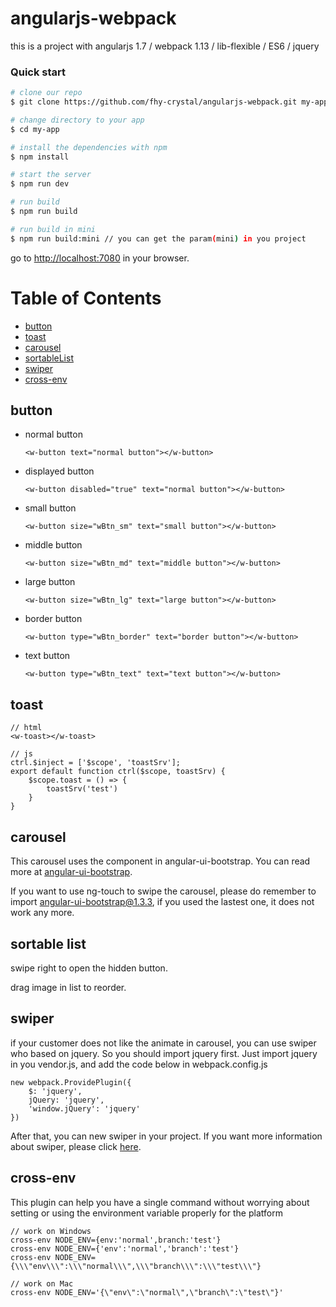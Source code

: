 # angularjs-webpack
this is a project with angularjs 1.7 / webpack 1.13 / lib-flexible / ES6 / jquery

### Quick start
```bash
# clone our repo
$ git clone https://github.com/fhy-crystal/angularjs-webpack.git my-app

# change directory to your app
$ cd my-app

# install the dependencies with npm
$ npm install

# start the server
$ npm run dev

# run build
$ npm run build

# run build in mini
$ npm run build:mini // you can get the param(mini) in you project
```

go to [http://localhost:7080](http://localhost:7080) in your browser.


# Table of Contents

* [button](#button)
* [toast](#toast)
* [carousel](#carousel)
* [sortableList](#sortableList)
* [swiper](#swiper)
* [cross-env](#cross-env)


## button
* normal button

	`<w-button text="normal button"></w-button>`

* displayed button

	`<w-button disabled="true" text="normal button"></w-button>`

* small button

	`<w-button size="wBtn_sm" text="small button"></w-button>`

* middle button

	`<w-button size="wBtn_md" text="middle button"></w-button>`

* large button

	`<w-button size="wBtn_lg" text="large button"></w-button>`

* border button

	`<w-button type="wBtn_border" text="border button"></w-button>`

* text button

	`<w-button type="wBtn_text" text="text button"></w-button>`

## toast

```
// html
<w-toast></w-toast>

// js
ctrl.$inject = ['$scope', 'toastSrv'];
export default function ctrl($scope, toastSrv) {
	$scope.toast = () => {
		toastSrv('test')
	}
}
```

## carousel

This carousel uses the component in angular-ui-bootstrap. You can read more at [angular-ui-bootstrap](https://angular-ui.github.io/bootstrap/#!#carousel).

If you want to use ng-touch to swipe the carousel, please do remember to import angular-ui-bootstrap@1.3.3, if you used the lastest one, it does not work any more.

## sortable list

swipe right to open the hidden button.

drag image in list to reorder.

## swiper

if your customer does not like the animate in carousel, you can use swiper who based on jquery. So you should import jquery first. Just import jquery in you vendor.js, and add the code below in webpack.config.js

```
new webpack.ProvidePlugin({
	$: 'jquery',
	jQuery: 'jquery',
	'window.jQuery': 'jquery'
})
```

After that, you can new swiper in your project. If you want more information about swiper, please click [here](https://www.swiper.com.cn/).

## cross-env

This plugin can help you have a single command without worrying about setting or using the environment variable properly for the platform

```
// work on Windows
cross-env NODE_ENV={env:'normal',branch:'test'} 
cross-env NODE_ENV={'env':'normal','branch':'test'}
cross-env NODE_ENV={\\\"env\\\":\\\"normal\\\",\\\"branch\\\":\\\"test\\\"}

// work on Mac
cross-env NODE_ENV='{\"env\":\"normal\",\"branch\":\"test\"}'
```







